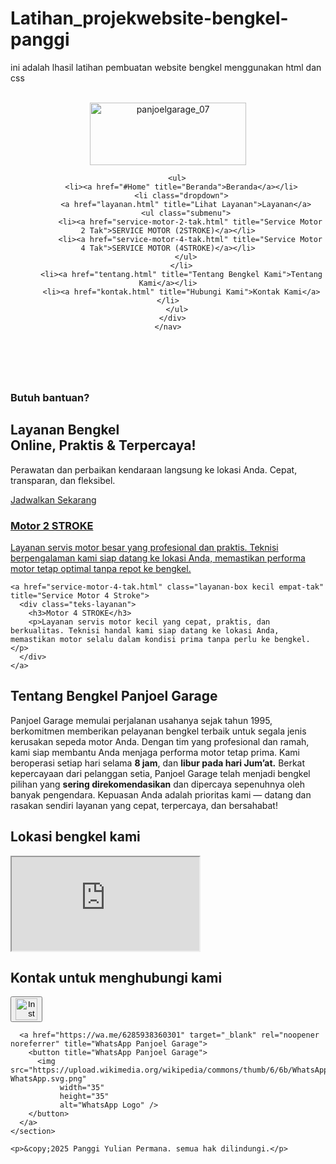 # Latihan_projekwebsite-bengkel-panggi
ini adalah lhasil latihan pembuatan website bengkel menggunakan html dan css 
<!DOCTYPE html>
<html lang="en">
<head>
  <meta charset="UTF-8" />
  <meta name="viewport" content="width=device-width, initial-scale=1.0">
  <title>Bengkel  Panjoel Garage </title>
  <link rel="stylesheet" href="bagian.css" />
</head>


<body>
  <br>
  <header>
    <nav class="navbar contoh">
      <div class="nav-container">
      <img src="logopanji.png" alt="panjoelgarage_07" width="250px" height="100px">
      
        <ul>
          <li><a href="#Home" title="Beranda">Beranda</a></li>
          <li class="dropdown">
            <a href="layanan.html" title="Lihat Layanan">Layanan</a>
            <ul class="submenu">
              <li><a href="service-motor-2-tak.html" title="Service Motor 2 Tak">SERVICE MOTOR (2STROKE)</a></li>
              <li><a href="service-motor-4-tak.html" title="Service Motor 4 Tak">SERVICE MOTOR (4STROKE)</a></li>
            </ul>
          </li>
          <li><a href="tentang.html" title="Tentang Bengkel Kami">Tentang Kami</a></li>
          <li><a href="kontak.html" title="Hubungi Kami">Kontak Kami</a></li>
        </ul>
      </div>
    </nav>
  </header>

  <br>

  <!-- Hero Section -->
  <section class="hero">
    <h3>Butuh bantuan?</h3>
    <h1>Layanan Bengkel <br>Online, Praktis & Terpercaya!</h1>
    <p>Perawatan dan perbaikan kendaraan langsung ke lokasi Anda. Cepat, transparan, dan fleksibel.</p>
    <a href="https://wa.me/6285938360301?text=Halo%20saya%20ingin%20booking%20servis"
       target="_blank"
       rel="noopener noreferrer"
       class="btn-wa"
       title="Hubungi Panjoel Garage di WhatsApp">
      Jadwalkan Sekarang
    </a>
  </section>

  <!-- Layanan -->
  <section class="layanan-container">
    <a href="service-motor-2-tak.html" class="layanan-box besar dua-tak" title="Service Motor 2 Stroke">
      <div class="teks-layanan">
        <h3>Motor 2 STROKE</h3>
        <p>Layanan servis motor besar yang profesional dan praktis. Teknisi berpengalaman kami siap datang ke lokasi Anda, memastikan performa motor tetap optimal tanpa repot ke bengkel.</p>
      </div>
    </a>

    <a href="service-motor-4-tak.html" class="layanan-box kecil empat-tak" title="Service Motor 4 Stroke">
      <div class="teks-layanan">
        <h3>Motor 4 STROKE</h3>
        <p>Layanan servis motor kecil yang cepat, praktis, dan berkualitas. Teknisi handal kami siap datang ke lokasi Anda, memastikan motor selalu dalam kondisi prima tanpa perlu ke bengkel.</p>
      </div>
    </a>
  </section>

  <!-- Tentang Kami -->
  <section id="Tentang Kami">
    <h2>Tentang Bengkel Panjoel Garage</h2>
    <p>Panjoel Garage memulai perjalanan usahanya sejak tahun 1995, berkomitmen memberikan pelayanan bengkel terbaik untuk segala jenis kerusakan sepeda motor Anda. Dengan tim yang profesional dan ramah, kami siap membantu Anda menjaga performa motor tetap prima. Kami beroperasi setiap hari selama <b  >8 jam</b>, dan <b>libur pada hari Jum’at.</b>
      Berkat kepercayaan dari pelanggan setia, Panjoel Garage telah menjadi bengkel pilihan yang <b backround color>sering direkomendasikan</b> dan dipercaya sepenuhnya oleh banyak pengendara. Kepuasan Anda adalah prioritas kami — datang dan rasakan sendiri layanan yang cepat, terpercaya, dan bersahabat!</p>
  </section>

  <!-- Lokasi -->
  <section id=".peta">
  <h2>Lokasi bengkel kami</h2>
  <iframe 
    title="Peta Lokasi Bengkel Panjoel"
    src="https://www.google.com/maps/embed?pb=!1m18!1m12!1m3!1d3956.9469431647703!2d109.23536041101734!3d-7.359844592618524!2m3!1f0!2f0!3f0!3m2!1i1024!2i768!4f13.1!3m3!1m2!1s0x2e655f4b61ac2347%3A0x8ed6fec2b8370128!2sPanjoel%20Garage!5e0!3m2!1sid!2sid!4v1752245880652!5m2!1sid!2sid"
    class="peta"
    allowfullscreen
    loading="lazy"
    referrerpolicy="strict-origin-when-cross-origin">
  </iframe>
</section>


  <!-- Footer -->
  <footer>
    <section id="kontak">
      <h2>Kontak untuk menghubungi kami</h2>
      <a href="https://www.instagram.com/panjoelgarage_07/" target="_blank" rel="noopener noreferrer" title="Instagram Panjoel Garage">
        <button title="Instagram Panjoel Garage">
          <img src="https://img.freepik.com/premium-psd/instagram-logo_971166-164497.jpg?semt=ais_hybrid&w=740"
               width="35"
               height="35"
               alt="Instagram Logo" />
        </button>
      </a>

      <a href="https://wa.me/6285938360301" target="_blank" rel="noopener noreferrer" title="WhatsApp Panjoel Garage">
        <button title="WhatsApp Panjoel Garage">
          <img src="https://upload.wikimedia.org/wikipedia/commons/thumb/6/6b/WhatsApp.svg/1022px-WhatsApp.svg.png"
               width="35"
               height="35"
               alt="WhatsApp Logo" />
        </button>
      </a>
    </section>

    <p>&copy;2025 Panggi Yulian Permana. semua hak dilindungi.</p>
  </footer>

  <script>
    // Menambahkan class 'active' secara otomatis
    const links = document.querySelectorAll("nav ul li a");
    links.forEach(link => {
      if (window.location.href.includes(link.getAttribute("href"))) {
        link.classList.add("active");
      }
    });
  </script>
</body>
</html>
